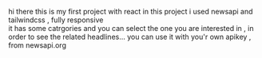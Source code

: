 hi there
this is my first project with react 
in this project i used newsapi and tailwindcss , fully responsive  
it has some catrgories and you can select the one you are interested in , in order to see the related headlines...
you can use it with you'r own apikey , from newsapi.org
